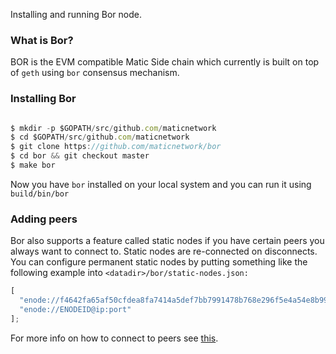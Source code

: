 Installing and running Bor node.

### What is Bor?

BOR is the EVM compatible Matic Side chain which currently is built on top of `geth` using `bor` consensus mechanism.

### Installing Bor

```js

$ mkdir -p $GOPATH/src/github.com/maticnetwork
$ cd $GOPATH/src/github.com/maticnetwork
$ git clone https://github.com/maticnetwork/bor
$ cd bor && git checkout master
$ make bor

```

Now you have `bor` installed on your local system and you can run it using `build/bin/bor`

### Adding peers

Bor also supports a feature called static nodes if you have certain peers you always want to connect to. Static nodes are re-connected on disconnects. You can configure permanent static nodes by putting something like the following example into `<datadir>/bor/static-nodes.json:`

```js
[
  "enode://f4642fa65af50cfdea8fa7414a5def7bb7991478b768e296f5e4a54e8b995de102e0ceae2e826f293c481b5325f89be6d207b003382e18a8ecba66fbaf6416c0@33.4.2.1:30303",
  "enode://ENODEID@ip:port"
];
```

For more info on how to connect to peers see [this](https://geth.ethereum.org/docs/interface/peer-to-peer).
